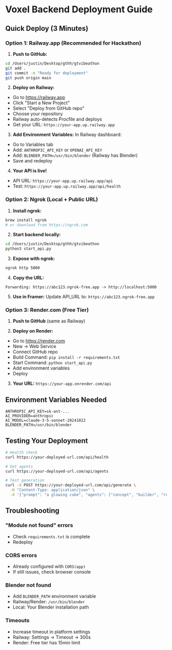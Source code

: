 # Voxel Backend Deployment Guide

## Quick Deploy (3 Minutes)

### Option 1: Railway.app (Recommended for Hackathon)

1. **Push to GitHub:**
```bash
cd /Users/justin/Desktop/gthh/gtvibeathon
git add .
git commit -m "Ready for deployment"
git push origin main
```

2. **Deploy on Railway:**
- Go to https://railway.app
- Click "Start a New Project"
- Select "Deploy from GitHub repo"
- Choose your repository
- Railway auto-detects Procfile and deploys
- Get your URL: `https://your-app.up.railway.app`

3. **Add Environment Variables:**
In Railway dashboard:
- Go to Variables tab
- Add: `ANTHROPIC_API_KEY` or `OPENAI_API_KEY`
- Add: `BLENDER_PATH=/usr/bin/blender` (Railway has Blender)
- Save and redeploy

4. **Your API is live!**
- API URL: `https://your-app.up.railway.app/api`
- Test: `https://your-app.up.railway.app/api/health`

### Option 2: Ngrok (Local + Public URL)

1. **Install ngrok:**
```bash
brew install ngrok
# or download from https://ngrok.com
```

2. **Start backend locally:**
```bash
cd /Users/justin/Desktop/gthh/gtvibeathon
python3 start_api.py
```

3. **Expose with ngrok:**
```bash
ngrok http 5000
```

4. **Copy the URL:**
```
Forwarding: https://abc123.ngrok-free.app -> http://localhost:5000
```

5. **Use in Framer:**
Update API_URL to: `https://abc123.ngrok-free.app`

### Option 3: Render.com (Free Tier)

1. **Push to GitHub** (same as Railway)

2. **Deploy on Render:**
- Go to https://render.com
- New → Web Service
- Connect GitHub repo
- Build Command: `pip install -r requirements.txt`
- Start Command: `python start_api.py`
- Add environment variables
- Deploy

3. **Your URL:**
`https://your-app.onrender.com/api`

## Environment Variables Needed

```
ANTHROPIC_API_KEY=sk-ant-...
AI_PROVIDER=anthropic
AI_MODEL=claude-3-5-sonnet-20241022
BLENDER_PATH=/usr/bin/blender
```

## Testing Your Deployment

```bash
# Health check
curl https://your-deployed-url.com/api/health

# Get agents
curl https://your-deployed-url.com/api/agents

# Test generation
curl -X POST https://your-deployed-url.com/api/generate \
  -H "Content-Type: application/json" \
  -d '{"prompt": "a glowing cube", "agents": ["concept", "builder", "render"]}'
```

## Troubleshooting

### "Module not found" errors
- Check `requirements.txt` is complete
- Redeploy

### CORS errors
- Already configured with `CORS(app)`
- If still issues, check browser console

### Blender not found
- Add `BLENDER_PATH` environment variable
- Railway/Render: `/usr/bin/blender`
- Local: Your Blender installation path

### Timeouts
- Increase timeout in platform settings
- Railway: Settings → Timeout → 300s
- Render: Free tier has 15min limit
